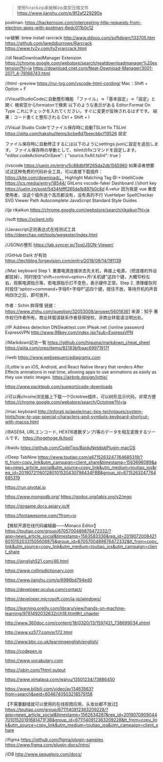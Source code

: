 >使用fcrackzip来破解zip类型压缩文件
https://www.jianshu.com/p/8f2af229290a

postman:
https://hackernoon.com/intercepting-http-requests-from-electron-apps-with-postman-6edc011b0c12

rar破解: brew install rarcrack
http://www.ddooo.com/softdown/133705.htm
https://github.com/jaredsburrows/Rarcrack
https://www.ty2y.com/ty2yrarcrack.html

//dl
NeatDownloadManager Extension
https://chrome.google.com/webstore/search/neatdownloadmanager%20extension?hl=ja
https://download.cnet.com/Neat-Download-Manager/3001-2071_4-78166743.html

//html -preview
https://rui-log.com/vscode-html-cording/
Mac：Shift + Option + F

//VisualStudioCodeに自動整形機能
「ファイル」→「基本設定」→「設定」と開く
検索窓からformatonで検索
以下のような表示がある
Editor:Format On Type
これにチェックを入れてください。すぐに変更が反映されるはずです。
結果：コード書くと整形される 	Ctrl + Shift + I

//Visual Studio Codeでファイル保存時に自動TSLint fix
TSLint
https://qiita.com/hakshu/items/bcbe8d7beecbbcf19526
設定

ファイル保存時に自動修正するには以下のようにsettings.jsonに設定を追加します。
ファイル保存時の挙動として、tslintのfixコマンドを設定します。
"editor.codeActionsOnSave": {
    "source.fixAll.tslint": true
}

//vscode https://juejin.im/entry/5c88dbf9f265da2db1565960
如果读者想要试试这种免费的代码补全工具，可以直接下载插件：https://kite.com/download/。
Highlight Matching Tag
@:+:IntelliCode https://ics.media/entry/18544/
GitLens
vscode-faker
Dashboard
//short key
https://juejin.im/post/5d34fdfff265da1b897b0c8d
6.vetur
因为我是 vue 重度使用者，没这个插件连个高亮都没有，没有真的不行
VueHelper
SpellChecker
SVG Viewer
Path Autocomplete
JavaScript Standard Style
Guides

//jp
rikaikun
https://chrome.google.com/webstore/search/rikaikun?hl=ja

//soft
https://xclient.info

//Javascript正则表达式在线测试工具
http://deerchao.net/tools/wegester/index.html

//JSONの整形
https://lab.syncer.jp/Tool/JSON-Viewer/

//GitHub Dark が有効
https://techblog.forgevision.com/entry/2018/09/14/191139


//Mac keyboard
Step 1. 重置电源连接状态先关机，再接上电源，（把连接的外设都拔掉），同时按住“shift+control+option+开/关机键”这四个键，大概10秒左右，观察电源指示等。若电源指示灯不变色，表示硬件正常。Step 2. 清理缓存同时按住“option+command+字母R+字母P”这四个键，按住不放，等待开机的声音响四次之后，即可放开。

作者：Schin 胖得慢
链接：https://www.zhihu.com/question/32053008/answer/56018361
来源：知乎
著作权归作者所有。商业转载请联系作者获得授权，非商业转载请注明出处。

//IP Address detection
DNSleaktest.com
IPleak.net
//online password  ExpressVPN
http://www.98key.com/index.jsp?sub=ExpressVPN

//Markdown記法一覧
https://github.com/higuma/markdown_cheat_sheet
https://qiita.com/oreo/items/82183bfbaac69971917f

//web 
https://www.websequencediagrams.com

//Lottie is an iOS, Android, and React Native library that renders After Effects animations in real time, allowing apps to use animations as easily as they use static images.
https://airbnb.design/lottie/

https://www.packtpub.com/support/code-downloads

//可以再chrome浏览器上下载一个Octotree插件，可以树形显示代码，非常方便
https://chrome.google.com/webstore/search/Octotree?hl=ja

//mac keyboard
http://inforati.jp/apple/mac-tips-techniques/system-hints/how-to-use-special-characters-and-symbols-keyboard-shortcut-with-macos.html

//BASE64, URLエンコード, HEX(16進数ダンプ)等のデータを相互変換するツールです。
https://hogehoge.tk/tool/

//baidu
https://github.com/CodeTips/BaiduNetdiskPlugin-macOS

//Deep TabNine
https://www.toutiao.com/a6715263247764685319/?tt_from=copy_link&utm_campaign=client_share&timestamp=1563696089&app=news_article_social&utm_source=copy_link&utm_medium=toutiao_ios&req_id=201907211601280101520430798434FBB&group_id=6715263247764685319

https://run.pivotal.io

https://www.mongodb.org/
https://godoc.org/labix.org/v2/mgo

https://gogame.docs.apiary.io/#

https://fontawesome.com/?from=io

【微软开源在线代码编辑器——Monaco Editor】https://toutiao.com/group/6705700489876472332/?app=news_article_social&timestamp=1563583336&req_id=201907200842160101520331505608875&group_id=6705700489876472332&tt_from=copy_link&utm_source=copy_link&utm_medium=toutiao_ios&utm_campaign=client_share

https://ienglish521.com/46.html

https://www.collinsdictionary.com

https://www.jianshu.com/p/6986bd794ed0

https://developer.oculus.com/contact/

https://developer.microsoft.com/ja-jp/windows/

https://learning.oreilly.com/library/view/hands-on-machine-learning/9781492032632/ch18.html#rl_chapter

http://www.360doc.com/content/18/0320/13/1597421_738699034.shtml

http://www.xz577.com/e/172.html

http://www.bbc.co.uk/learningenglish/english/

https://codepen.io

https://www.vocabulary.com

https://jsbin.com/?html,output

https://www.ximalaya.com/waiyu/13501234/73886450

https://www.bilibili.com/video/av13463563?from=search&seid=6046740503218579158

【不需要翻墙就可以使用的在线抠图应用，头发丝都不放过】https://toutiao.com/group/6711140912363209228/?app=news_article_social&timestamp=1562634287&req_id=201907090904470101520191681471F3B&group_id=6711140912363209228&tt_from=copy_link&utm_source=copy_link&utm_medium=toutiao_ios&utm_campaign=client_share

//figma https://github.com/figma/plugin-samples
https://www.figma.com/plugin-docs/intro/

//DB
http://www.sequelpro.com/docs/
